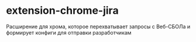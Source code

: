 # extension-chrome-jira

Расширение для хрома, которое перехватывает 
запросы с Веб-СБОЛа и формирует конфиги для отправки разработчикам
